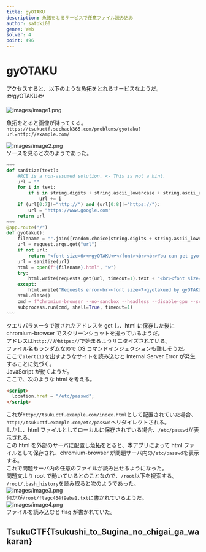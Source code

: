 ```yaml
---
title: gyOTAKU
description: 魚拓をとるサービスで任意ファイル読み込み
author: satoki00
genre: Web
solver: 4
point: 496
---
```


# gyOTAKU

アクセスすると、以下のような魚拓をとれるサービスなようだ。  
🐟gyOTAKU🐟

![images/image1.png](./images/image1.png)

魚拓をとると画像が降ってくる。  
`https://tsukuctf.sechack365.com/problems/gyotaku?url=http://example.com/`

![images/image2.png](./images/image2.png)  
ソースを見ると次のようであった。

```python
~~~
def sanitize(text):
    #RCE is a non-assumed solution. <- This is not a hint.
    url = ""
    for i in text:
        if i in string.digits + string.ascii_lowercase + string.ascii_uppercase + "./_:":
            url += i
    if (url[0:7]!="http://") and (url[0:8]!="https://"):
        url = "https://www.google.com"
    return url
~~~
@app.route("/")
def gyotaku():
    filename = "".join([random.choice(string.digits + string.ascii_lowercase + string.ascii_uppercase) for i in range(15)])
    url = request.args.get("url")
    if not url:
        return "<font size=6>🐟gyOTAKU🐟</font><br><br>You can get gyotaku: <strong>?url={URL}</strong><br>Sorry, we do not yet support other files in the acquired site."
    url = sanitize(url)
    html = open(f"{filename}.html", "w")
    try:
        html.write(requests.get(url, timeout=1).text + "<br><font size=7>gyotakued by gyOTAKU</font>")
    except:
        html.write("Requests error<br><font size=7>gyotakued by gyOTAKU</font>")
    html.close()
    cmd = f"chromium-browser --no-sandbox --headless --disable-gpu --screenshot='./gyotaku-{filename}.png' --window-size=1280,1080 '{filename}.html'"
    subprocess.run(cmd, shell=True, timeout=1)
~~~
```

クエリパラメータで渡されたアドレスを get し、html に保存した後に chromium-browser でスクリーンショットを撮っているようだ。  
アドレスは`http://`か`https://`で始まるようサニタイズされている。  
ファイル名もランダムなので OS コマンドインジェクションも難しそうだ。  
ここで`alert(1)`を出すようなサイトを読み込むと Internal Server Error が発生することに気づく。  
JavaScript が動くようだ。  
ここで、次のような html を考える。

```html
<script>
  location.href = "/etc/passwd";
</script>
```

これが`http://tsukuctf.example.com/index.html`として配置されていた場合、`http://tsukuctf.example.com/etc/passwd`へリダイレクトされる。  
しかし、html ファイルとしてローカルに保存されている場合、`/etc/passwd`が表示される。  
この html を外部のサーバに配置し魚拓をとると、本アプリによって html ファイルとして保存され、chromium-browser が問題サーバ内の`/etc/passwd`を表示する。  
これで問題サーバ内の任意のファイルが読み出せるようになった。  
問題文より root で動いているとのことなので、`/root`以下を捜索する。  
`/root/.bash_history`を読み取ると次のようであった。  
![images/image3.png](./images/image3.png)  
何かが`/root/flagc464f9eba1.txt`に書かれているようだ。  
![images/image4.png](./images/image4.png)  
ファイルを読み込むと flag が書かれていた。

## TsukuCTF{Tsukushi_to_Sugina_no_chigai_ga_wakaran}
